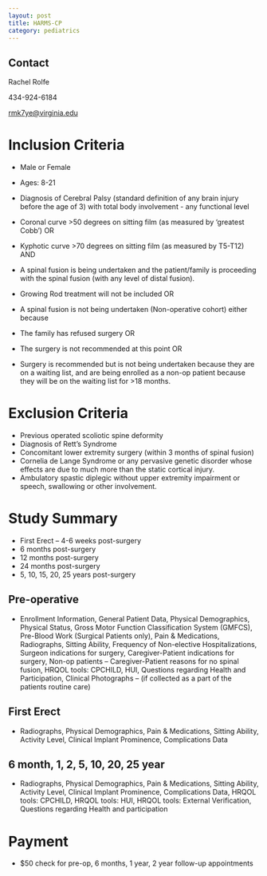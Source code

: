 ```yaml
---
layout: post
title: HARMS-CP
category: pediatrics
---
```


## Contact

Rachel Rolfe

434-924-6184

rmk7ye@virginia.edu

# Inclusion Criteria

-	Male or Female
-	Ages: 8-21
-	Diagnosis of Cerebral Palsy (standard definition of any brain injury before the age of 3) with total body involvement - any functional level

- Coronal curve >50 degrees on sitting film (as measured by ‘greatest Cobb’)
OR 
- Kyphotic curve >70 degrees on sitting film (as measured by T5-T12)
AND 
- A spinal fusion is being undertaken and the patient/family is proceeding with the
spinal fusion (with any level of distal fusion).

- Growing Rod treatment will not be included
OR 
- A spinal fusion is not being undertaken (Non-operative cohort) either because
- The family has refused surgery
OR
- The surgery is not recommended at this point
OR
- Surgery is recommended but is not being undertaken because they are on a
waiting list, and are being enrolled as a non-op patient because they will be
on the waiting list for >18 months.

# Exclusion Criteria

-	Previous operated scoliotic spine deformity
-	Diagnosis of Rett’s Syndrome
-	Concomitant lower extremity surgery (within 3 months of spinal fusion)
-	Cornelia de Lange Syndrome or any pervasive genetic disorder whose effects are
due to much more than the static cortical injury.
-	Ambulatory spastic diplegic without upper extremity impairment or speech,
swallowing or other involvement.

# Study Summary

-	First Erect – 4-6 weeks post-surgery
-	6 months post-surgery
-	12 months post-surgery
-	24 months post-surgery
-	5, 10, 15, 20, 25 years post-surgery

## Pre-operative

- Enrollment Information, General Patient Data, Physical Demographics, Physical Status, Gross Motor Function Classification System (GMFCS), Pre-Blood Work (Surgical Patients only), Pain & Medications, Radiographs, Sitting Ability, Frequency of Non-elective Hospitalizations, Surgeon indications for surgery, Caregiver-Patient indications for surgery, Non-op patients – Caregiver-Patient reasons for no spinal fusion, HRQOL tools: CPCHILD, HUI, Questions regarding Health and Participation, Clinical Photographs – (if collected as a part of the patients routine care)

## First Erect

- Radiographs, Physical Demographics, Pain & Medications, Sitting Ability, Activity Level, Clinical Implant Prominence, Complications Data

## 6 month, 1, 2, 5, 10, 20, 25 year

- Radiographs, Physical Demographics, Pain & Medications, Sitting Ability, Activity Level, Clinical Implant Prominence, Complications Data, HRQOL tools: CPCHILD, HRQOL tools: HUI, HRQOL tools: External Verification, Questions regarding Health and participation

# Payment
-	$50 check for pre-op, 6 months, 1 year, 2 year follow-up appointments
